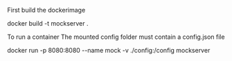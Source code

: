 First build the dockerimage

docker build -t mockserver .

To run a container
The mounted config folder must contain a config.json file

docker run -p 8080:8080 --name mock -v ./config:/config mockserver

